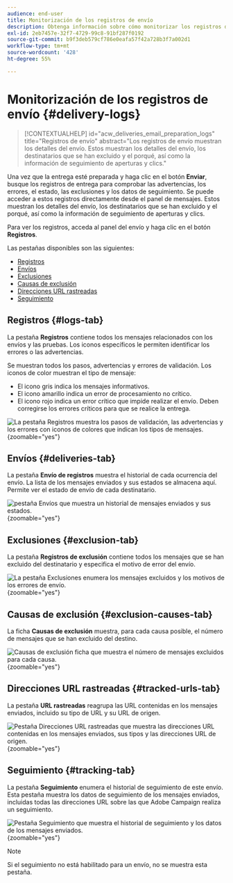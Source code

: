 ```yaml
---
audience: end-user
title: Monitorización de los registros de envío
description: Obtenga información sobre cómo monitorizar los registros de envío
exl-id: 2eb7457e-32f7-4729-99c8-91bf287f0192
source-git-commit: b9f3deb579cf786e0eafa57f42a728b3f7a002d1
workflow-type: tm+mt
source-wordcount: '428'
ht-degree: 55%

---
```


# Monitorización de los registros de envío {#delivery-logs}

>[!CONTEXTUALHELP]
>id="acw_deliveries_email_preparation_logs"
>title="Registros de envío"
>abstract="Los registros de envío muestran los detalles del envío. Estos muestran los detalles del envío, los destinatarios que se han excluido y el porqué, así como la información de seguimiento de aperturas y clics."

Una vez que la entrega esté preparada y haga clic en el botón **Enviar**, busque los registros de entrega para comprobar las advertencias, los errores, el estado, las exclusiones y los datos de seguimiento. Se puede acceder a estos registros directamente desde el panel de mensajes. Estos muestran los detalles del envío, los destinatarios que se han excluido y el porqué, así como la información de seguimiento de aperturas y clics.

Para ver los registros, acceda al panel del envío y haga clic en el botón **Registros**.

Las pestañas disponibles son las siguientes:

* [Registros](#logs-tab)
* [Envíos](#deliveries-tab)
* [Exclusiones](#exclusion-tab)
* [Causas de exclusión](#exclusion-causes)
* [Direcciones URL rastreadas](#tracked-urls)
* [Seguimiento](#tracking)

## Registros {#logs-tab}

La pestaña **Registros** contiene todos los mensajes relacionados con los envíos y las pruebas. Los iconos específicos le permiten identificar los errores o las advertencias.

Se muestran todos los pasos, advertencias y errores de validación. Los iconos de color muestran el tipo de mensaje:

* El icono gris indica los mensajes informativos.
* El icono amarillo indica un error de procesamiento no crítico.
* El icono rojo indica un error crítico que impide realizar el envío. Deben corregirse los errores críticos para que se realice la entrega.

![ La pestaña Registros muestra los pasos de validación, las advertencias y los errores con iconos de colores que indican los tipos de mensajes.](assets/logs.png){zoomable="yes"}

## Envíos {#deliveries-tab}

La pestaña **Envío de registros** muestra el historial de cada ocurrencia del envío. La lista de los mensajes enviados y sus estados se almacena aquí. Permite ver el estado de envío de cada destinatario.

![ pestaña Envíos que muestra un historial de mensajes enviados y sus estados.](assets/logs2.png){zoomable="yes"}

## Exclusiones {#exclusion-tab}

La pestaña **Registros de exclusión** contiene todos los mensajes que se han excluido del destinatario y especifica el motivo de error del envío.

![La pestaña Exclusiones enumera los mensajes excluidos y los motivos de los errores de envío.](assets/logs3.png){zoomable="yes"}

## Causas de exclusión {#exclusion-causes-tab}

La ficha **Causas de exclusión** muestra, para cada causa posible, el número de mensajes que se han excluido del destino.

![Causas de exclusión ficha que muestra el número de mensajes excluidos para cada causa.](assets/logs4.png){zoomable="yes"}

## Direcciones URL rastreadas {#tracked-urls-tab}

La pestaña **URL rastreadas** reagrupa las URL contenidas en los mensajes enviados, incluido su tipo de URL y su URL de origen.

![Pestaña Direcciones URL rastreadas que muestra las direcciones URL contenidas en los mensajes enviados, sus tipos y las direcciones URL de origen.](assets/logs5.png){zoomable="yes"}

## Seguimiento {#tracking-tab}

La pestaña **Seguimiento** enumera el historial de seguimiento de este envío. Esta pestaña muestra los datos de seguimiento de los mensajes enviados, incluidas todas las direcciones URL sobre las que Adobe Campaign realiza un seguimiento.

![Pestaña Seguimiento que muestra el historial de seguimiento y los datos de los mensajes enviados.](assets/logs6.png){zoomable="yes"}

>[!NOTE]
>
>Si el seguimiento no está habilitado para un envío, no se muestra esta pestaña.